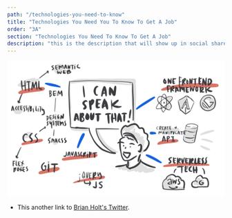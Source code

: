 ```yaml
---
path: "/technologies-you-need-to-know"
title: "Technologies You Need You To Know To Get A Job"
order: "3A"
section: "Technologies You Need To Know To Get A Job"
description: "this is the description that will show up in social shares"
---
```


![Tech You Need](./images/Tech-speak-transparent.png)


- This another link to [Brian Holt's Twitter](https://twitter.com/holtbt).


[fem]: https://www.frontendmasters.com

